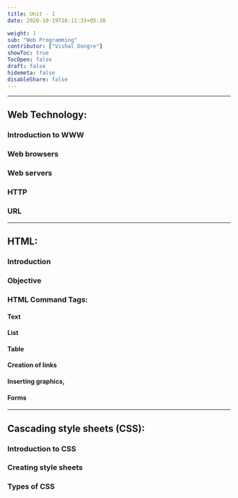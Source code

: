 ```yaml
---
title: Unit - 1
date: 2020-10-19T16:11:33+05:30

weight: 1
sub: "Web Programming"
contributor: ["Vishal Dongre"]
showToc: true
TocOpen: false
draft: false
hidemeta: false
disableShare: false
---
```


---

## Web Technology:

### Introduction to WWW

### Web browsers

### Web servers

### HTTP

### URL

---

## HTML:

### Introduction

### Objective

### HTML Command Tags:

#### Text

#### List

#### Table

#### Creation of links

#### Inserting graphics,

#### Forms

---

## Cascading style sheets (CSS):

### Introduction to CSS

### Creating style sheets

### Types of CSS
